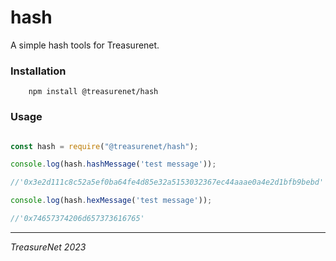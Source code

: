 # hash

A simple hash tools for Treasurenet.

### Installation

```shell
    npm install @treasurenet/hash
```
### Usage

```javascript

const hash = require("@treasurenet/hash");

console.log(hash.hashMessage('test message'));

//'0x3e2d111c8c52a5ef0ba64fe4d85e32a5153032367ec44aaae0a4e2d1bfb9bebd'

console.log(hash.hexMessage('test message'));

//'0x74657374206d657373616765'

```

----
_TreasureNet 2023_
